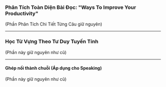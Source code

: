 ### **Phân Tích Toàn Diện Bài Đọc: "Ways To Improve Your Productivity"**

(Phần Phân Tích Chi Tiết Từng Câu giữ nguyên)

---

### **Học Từ Vựng Theo Tư Duy Tuyến Tính**

(Phần này giữ nguyên như cũ)

---

#### **Ghép nối thành chuỗi (Áp dụng cho Speaking)**

(Phần này giữ nguyên như cũ)